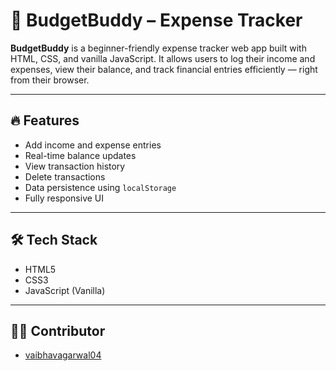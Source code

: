 # 💸 BudgetBuddy – Expense Tracker

**BudgetBuddy** is a beginner-friendly expense tracker web app built with HTML, CSS, and vanilla JavaScript. It allows users to log their income and expenses, view their balance, and track financial entries efficiently — right from their browser.

---

## 🔥 Features

- Add income and expense entries
- Real-time balance updates
- View transaction history
- Delete transactions
- Data persistence using `localStorage`
- Fully responsive UI

---

## 🛠 Tech Stack

- HTML5  
- CSS3  
- JavaScript (Vanilla)

---

## 👨‍💻 Contributor

- [vaibhavagarwal04](https://github.com/vaibhavagarwal04)

